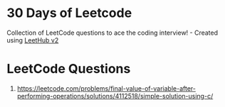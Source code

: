 # 30 Days of Leetcode
Collection of LeetCode questions to ace the coding interview! - Created using [LeetHub v2](https://github.com/arunbhardwaj/LeetHub-2.0)
# LeetCode Questions
1)   https://leetcode.com/problems/final-value-of-variable-after-performing-operations/solutions/4112518/simple-solution-using-c/
